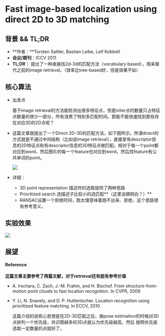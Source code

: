 # Fast image-based localization using direct 2D to 3D matching

## 背景 && TL;DR

- **作者：**Torsten Sattler, Bastian Leibe, Leif Kobbelt
- **会议/期刊**：ICCV 2011
- **TL;DR：** 提出了一种直接找2d-3d的匹配方法（vocabulary based），用来替代之前的image retrieval。（效率比tree-based好，但是效果不如）



## 核心算法

- 出发点

  基于image retrieval的方法能检测出很多特征点，但是inlier点的数量只占特征点数量的很少一部分，所有浪费了特别多匹配时间。那能不能快速找到那些存在对应3D的2D点呢？

- 这篇文章就提出了一个Direct 2D-3D的匹配方法，如下图所示。所谓direct的方式就是不通过中间结构（比如说image retrieval），直接拿有descriptor信息的2D特征点和有descriptor信息的3D特征点做匹配。相对于每一个point都对应到word，然后图片的每一个feature也对应到word，然后找feature有公共单词的point。

  ![](https://tva1.sinaimg.cn/large/007S8ZIlgy1gdrxjlijucj30te07ewhy.jpg)



- 详细：
  - 3D point representation 描述符的选取提供了两种思路
  - Prioritized search 选描述子比较小的选匹配**（这里没搞明白？）**
  - RANSAC设置一个拒绝时间，跑太慢意味着跑不出来、拒绝，这个思路很有参考意义。



## 实验效果

![](https://tva1.sinaimg.cn/large/007S8ZIlgy1gdrxv1oydwj30ua0690ud.jpg)



## 展望

#### **Reference**

**这篇文章主要参考了两篇文献，对于retrieval还有挺有参考价值**

  - A. Irschara, C. Zach, J.-M. Frahm, and H. Bischof. From structure-from-motion point clouds to fast location recognition. In CVPR, 2009

  - Y. Li, N. Snavely, and D. P. Huttenlocher. Location recognition using prioritized feature matching. In ECCV, 2010

    这篇介绍的说核心思想是在2D-3D匹配之后，做pose estimation的时候对3D点排列一个优先级，共识图越多的3D点就认为优先级越高，然后 按照优先级选取一定数量的点就好了。